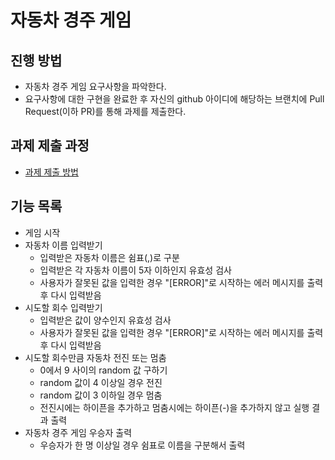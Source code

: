 # 자동차 경주 게임
## 진행 방법
* 자동차 경주 게임 요구사항을 파악한다.
* 요구사항에 대한 구현을 완료한 후 자신의 github 아이디에 해당하는 브랜치에 Pull Request(이하 PR)를 통해 과제를 제출한다.

## 과제 제출 과정
* [과제 제출 방법](https://github.com/next-step/nextstep-docs/tree/master/precourse)

## 기능 목록
* 게임 시작
* 자동차 이름 입력받기
  * 입력받은 자동차 이름은 쉼표(,)로 구분
  * 입력받은 각 자동차 이름이 5자 이하인지 유효성 검사
  * 사용자가 잘못된 값을 입력한 경우 "[ERROR]"로 시작하는 에러 메시지를 출력 후 다시 입력받음
* 시도할 회수 입력받기
  * 입력받은 값이 양수인지 유효성 검사
  * 사용자가 잘못된 값을 입력한 경우 "[ERROR]"로 시작하는 에러 메시지를 출력 후 다시 입력받음
* 시도할 회수만큼 자동차 전진 또는 멈춤
  * 0에서 9 사이의 random 값 구하기
  * random 값이 4 이상일 경우 전진
  * random 값이 3 이하일 경우 멈춤
  * 전진시에는 하이픈을 추가하고 멈춤시에는 하이픈(-)을 추가하지 않고 실행 결과 출력
* 자동차 경주 게임 우승자 출력
  * 우승자가 한 명 이상일 경우 쉼표로 이름을 구분해서 출력
